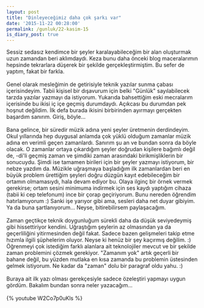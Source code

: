 ```yaml
---
layout: post
title: "Dinleyeceğimiz daha çok şarkı var"
date: '2015-11-22 00:28:00'
permalink: /gunluk/22-kasim-15
is_diary_post: true
---
```

Sessiz sedasız kendimce bir şeyler karalayabileceğim bir alan oluşturmak uzun zamandan beri aklımdaydı. Keza bunu daha önceki blog maceralarımın hepsinde tekrarlara düşerek bir şekilde gerçekleştirmiştim. Bu sefer de yaptım, fakat bir farkla.
<br/><br/>
Genel olarak mesleğimin de getirisiyle teknik yazılar sunma çabası içerisindeyim. Tabii kişisel bir dışavurum için belki "Günlük" sayılabilecek tarzda yazılar yazmayı da istiyorum. Yukarıda bahsettiğim eski mecralarım içerisinde bu ikisi iç içe geçmiş durumdaydı. Açıkcası bu durumdan pek hoşnut değildim. İlk defa burada ikisini birbirinden ayırmayı gerçekten başardım sanırım. Giriş, böyle...<!--more-->
<br/><br/>
Bana gelince, bir süredir müzik adına yeni şeyler üretmenin derdindeyim. Okul yıllarında hep duygusal anlamda çok yüklü olduğum zamanlar müzik adına en verimli geçen zamanlardı. Sanırım şu an ve bundan sonra da böyle olacak. O zamanlar ortaya çıkardığım şeyler doğrudan kişilere bağımlı değil de, -di'li geçmiş zaman ve şimdiki zaman arasındaki birikmişliklerin bir sonucuydu. Şimdi ise tamamen birileri için bir şeyler yazmayı istiyorum, bir nebze yazdım da. Müzikle uğraşmaya başladığım ilk zamanlardan beri en büyük problem ürettiğim şeyleri doğru düzgün kayıt edebileceğim bir ortamın olmamasıydı, hala devam ediyor bu.
Olaya ilginç bir örnek vermek gerekirse; ortam sesini minimuma indirmek için ses kaydı yaptığım cihaza (tabii ki cep telefonum) ince bir çorap geçiriyorum. Bunu nereden öğrendim hatırlamıyorum :) Sanki işe yarıyor gibi ama, sesleri daha net duyar gibiyim. Ya da buna şartlanıyorum... Neyse, bitirebilirsem paylaşacağım.
<br/><br/>
Zaman geçtikçe teknik doygunluğum sürekli daha da düşük seviyedeymiş gibi hissettiriyor kendini. Uğraştığım şeylerin az olmasından ya da geçerliliğini yitirmesinden değil fakat. Sadece bazen gelişmeleri takip etme hızımla ilgili şüphelerim oluyor. Neyse ki henüz bir şey kaçırmış değilim. :) Öğrenmeyi çok istediğim farklı alanlara ait teknolojiler mevcut ve bir şekilde zaman problemini çözmek gerekiyor. "Zamanım yok" artık geçerli bir bahane değil, bu yüzden mutlaka en kısa zamanda bu problemin üstesinden gelmek istiyorum. Ne kadar da "zaman" dolu bir paragraf oldu yahu. :)
<br/><br/>
Buraya ait ilk yazı olması gerekçesiyle sadece özeleştiri yapmayı uygun gördüm. Bakalım bundan sonra neler yazacağım...
<br/><br/>
{% youtube W2Co7p0uKls %}
